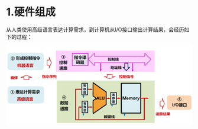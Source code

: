 # 1.硬件组成

从人类使用高级语言表达计算需求，到计算机从I/O接口输出计算结果，会经历如下的过程：

![image](../assets/image-20240316013759-s3puqqs.png)​

‍
